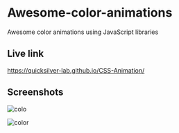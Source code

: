 # Awesome-color-animations

Awesome color animations using JavaScript libraries


## Live link

https://quicksilver-lab.github.io/CSS-Animation/

## Screenshots
![colo](https://github.com/peter-kimanzi/Awesome-color-animations/assets/71552773/efced2d3-1e7a-405a-9de4-8ff120c49489)

![color](https://github.com/peter-kimanzi/Awesome-color-animations/assets/71552773/139983d8-36a5-4ef8-8f4b-4d9159fc476b)
